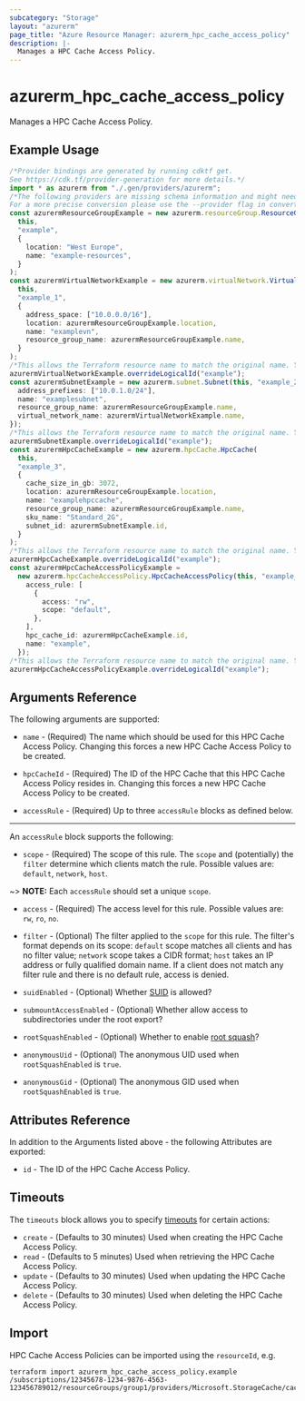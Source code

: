 ```yaml
---
subcategory: "Storage"
layout: "azurerm"
page_title: "Azure Resource Manager: azurerm_hpc_cache_access_policy"
description: |-
  Manages a HPC Cache Access Policy.
---
```


# azurerm\_hpc\_cache\_access\_policy

Manages a HPC Cache Access Policy.

## Example Usage

```typescript
/*Provider bindings are generated by running cdktf get.
See https://cdk.tf/provider-generation for more details.*/
import * as azurerm from "./.gen/providers/azurerm";
/*The following providers are missing schema information and might need manual adjustments to synthesize correctly: azurerm.
For a more precise conversion please use the --provider flag in convert.*/
const azurermResourceGroupExample = new azurerm.resourceGroup.ResourceGroup(
  this,
  "example",
  {
    location: "West Europe",
    name: "example-resources",
  }
);
const azurermVirtualNetworkExample = new azurerm.virtualNetwork.VirtualNetwork(
  this,
  "example_1",
  {
    address_space: ["10.0.0.0/16"],
    location: azurermResourceGroupExample.location,
    name: "examplevn",
    resource_group_name: azurermResourceGroupExample.name,
  }
);
/*This allows the Terraform resource name to match the original name. You can remove the call if you don't need them to match.*/
azurermVirtualNetworkExample.overrideLogicalId("example");
const azurermSubnetExample = new azurerm.subnet.Subnet(this, "example_2", {
  address_prefixes: ["10.0.1.0/24"],
  name: "examplesubnet",
  resource_group_name: azurermResourceGroupExample.name,
  virtual_network_name: azurermVirtualNetworkExample.name,
});
/*This allows the Terraform resource name to match the original name. You can remove the call if you don't need them to match.*/
azurermSubnetExample.overrideLogicalId("example");
const azurermHpcCacheExample = new azurerm.hpcCache.HpcCache(
  this,
  "example_3",
  {
    cache_size_in_gb: 3072,
    location: azurermResourceGroupExample.location,
    name: "examplehpccache",
    resource_group_name: azurermResourceGroupExample.name,
    sku_name: "Standard_2G",
    subnet_id: azurermSubnetExample.id,
  }
);
/*This allows the Terraform resource name to match the original name. You can remove the call if you don't need them to match.*/
azurermHpcCacheExample.overrideLogicalId("example");
const azurermHpcCacheAccessPolicyExample =
  new azurerm.hpcCacheAccessPolicy.HpcCacheAccessPolicy(this, "example_4", {
    access_rule: [
      {
        access: "rw",
        scope: "default",
      },
    ],
    hpc_cache_id: azurermHpcCacheExample.id,
    name: "example",
  });
/*This allows the Terraform resource name to match the original name. You can remove the call if you don't need them to match.*/
azurermHpcCacheAccessPolicyExample.overrideLogicalId("example");

```

## Arguments Reference

The following arguments are supported:

*   `name` - (Required) The name which should be used for this HPC Cache Access Policy. Changing this forces a new HPC Cache Access Policy to be created.

*   `hpcCacheId` - (Required) The ID of the HPC Cache that this HPC Cache Access Policy resides in. Changing this forces a new HPC Cache Access Policy to be created.

*   `accessRule` - (Required) Up to three `accessRule` blocks as defined below.

***

An `accessRule` block supports the following:

* `scope` - (Required) The scope of this rule. The `scope` and (potentially) the `filter` determine which clients match the rule. Possible values are: `default`, `network`, `host`.

\~> **NOTE:** Each `accessRule` should set a unique `scope`.

*   `access` - (Required) The access level for this rule. Possible values are: `rw`, `ro`, `no`.

*   `filter` - (Optional) The filter applied to the `scope` for this rule. The filter's format depends on its scope: `default` scope matches all clients and has no filter value; `network` scope takes a CIDR format; `host` takes an IP address or fully qualified domain name. If a client does not match any filter rule and there is no default rule, access is denied.

*   `suidEnabled` - (Optional) Whether [SUID](https://docs.microsoft.com/azure/hpc-cache/access-policies#suid) is allowed?

*   `submountAccessEnabled` - (Optional) Whether allow access to subdirectories under the root export?

*   `rootSquashEnabled` - (Optional) Whether to enable [root squash](https://docs.microsoft.com/azure/hpc-cache/access-policies#root-squash)?

*   `anonymousUid` - (Optional) The anonymous UID used when `rootSquashEnabled` is `true`.

*   `anonymousGid` - (Optional) The anonymous GID used when `rootSquashEnabled` is `true`.

## Attributes Reference

In addition to the Arguments listed above - the following Attributes are exported:

* `id` - The ID of the HPC Cache Access Policy.

## Timeouts

The `timeouts` block allows you to specify [timeouts](https://www.terraform.io/language/resources/syntax#operation-timeouts) for certain actions:

* `create` - (Defaults to 30 minutes) Used when creating the HPC Cache Access Policy.
* `read` - (Defaults to 5 minutes) Used when retrieving the HPC Cache Access Policy.
* `update` - (Defaults to 30 minutes) Used when updating the HPC Cache Access Policy.
* `delete` - (Defaults to 30 minutes) Used when deleting the HPC Cache Access Policy.

## Import

HPC Cache Access Policies can be imported using the `resourceId`, e.g.

```shell
terraform import azurerm_hpc_cache_access_policy.example /subscriptions/12345678-1234-9876-4563-123456789012/resourceGroups/group1/providers/Microsoft.StorageCache/caches/cache1/cacheAccessPolicies/policy1
```
